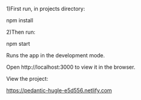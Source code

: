 1)First run, in projects directory:

npm install

2)Then run:

npm start

Runs the app in the development mode.

Open http://localhost:3000 to view it in the browser.

View the project:

https://pedantic-hugle-e5d556.netlify.com
